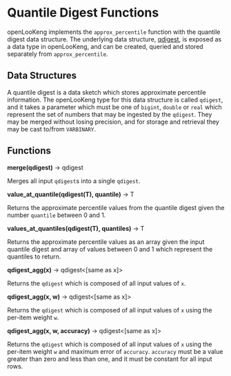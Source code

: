 
Quantile Digest Functions
=========================

openLooKeng implements the `approx_percentile` function with the quantile digest data structure. The underlying data structure, [qdigest](../language/types.md), is exposed as a data type in openLooKeng, and can be created, queried and stored separately from `approx_percentile`.

Data Structures
---------------

A quantile digest is a data sketch which stores approximate percentile information. The openLooKeng type for this data structure is called `qdigest`, and it takes a parameter which must be one of `bigint`, `double` or `real` which represent the set of numbers that may be ingested by the `qdigest`. They may be merged without losing precision, and for storage and retrieval they may be cast to/from `VARBINARY`.

Functions
---------

**merge(qdigest)** -\> qdigest

Merges all input `qdigest`s into a single `qdigest`.


**value\_at\_quantile(qdigest(T), quantile)** -\> T

Returns the approximate percentile values from the quantile digest given the number `quantile` between 0 and 1.

**values\_at\_quantiles(qdigest(T), quantiles)** -\> T

Returns the approximate percentile values as an array given the input quantile digest and array of values between 0 and 1 which represent the quantiles to return.

**qdigest\_agg(x)** -\> qdigest\<\[same as x\]\>

Returns the `qdigest` which is composed of all input values of `x`.

**qdigest\_agg(x, w)** -\> qdigest\<\[same as x\]\>

Returns the `qdigest` which is composed of all input values of `x` using the per-item weight `w`.

**qdigest\_agg(x, w, accuracy)** -\> qdigest\<\[same as x\]\>

Returns the `qdigest` which is composed of all input values of `x` using the per-item weight `w` and maximum error of `accuracy`. `accuracy` must be a value greater than zero and less than one, and it must be constant for all input rows.
